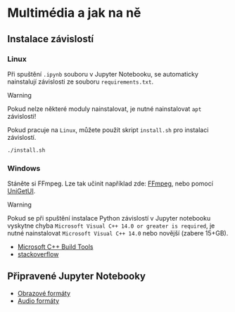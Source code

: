 # Multimédia a jak na ně

## Instalace závislostí

### Linux
Při spuštění `.ipynb` souboru v Jupyter Notebooku, se automaticky nainstalují závislosti ze souboru `requirements.txt`. 

> [!warning] 
> Pokud nelze některé moduly nainstalovat, je nutné nainstalovat `apt` závislosti!

Pokud pracuje na `Linux`, můžete použít skript `install.sh` pro instalaci závislostí.
```bash
./install.sh
```

### Windows

Stáněte si FFmpeg. Lze tak učinit například zde: [FFmpeg](https://ffmpeg.org/download.html), nebo pomocí [UniGetUI](https://www.marticliment.com/unigetui/).

> [!warning]
> Pokud se při spuštění instalace Python závislostí v Jupyter notebooku vyskytne chyba `Microsoft Visual C++ 14.0 or greater is required`, je nutné nainstalovat `Microsoft Visual C++ 14.0` nebo novější (zabere 15+GB).
> - [Microsoft C++ Build Tools](https://visualstudio.microsoft.com/cs/visual-cpp-build-tools/)
> - [stackoverflow](https://stackoverflow.com/questions/64261546/how-to-solve-error-microsoft-visual-c-14-0-or-greater-is-required-when-inst)

## Připravené Jupyter Notebooky

- [Obrazové formáty](./image.ipynb)
- [Audio formáty](./audio.ipynb)